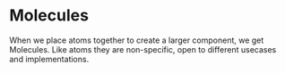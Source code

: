 # Molecules

When we place atoms together to create a larger component, we get Molecules. Like atoms they are non-specific, open to different usecases and implementations.